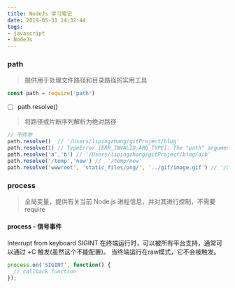 ```yaml
---
title: NodeJs 学习笔记
date: 2019-05-31 14:32:44
tags:
- javascript
- NodeJs
---
```

### path
> 提供用于处理文件路径和目录路径的实用工具

```javascript
const path = require('path')
```
- [ ] path.resolve()
> 将路径或片断序列解析为绝对路径
<!-- more -->

```javascript
// 不传参
path.resolve()  // '/Users/lipingzhang/gitProject/blog'
path.resolve(1) // TypeError [ERR_INVALID_ARG_TYPE]: The "path" argument must be of type string. Received type number
path.resolve('a','b') // '/Users/lipingzhang/gitProject/blog/a/b'
path.resolve('/temp','new') //  '/temp/new'
path.resolve('wwwroot', 'static_files/png/', '../gif/image.gif') // '/Users/lipingzhang/gitProject/blog/wwwroot/static_files/gif/image.gif'
```
### process
> 全局变量，提供有关当前 Node.js 进程信息，并对其进行控制，不需要 require
#### process - 信号事件
Interrupt from keyboard
SIGINT 在终端运行时，可以被所有平台支持，通常可以通过 <Ctrl>+C 触发(虽然这个不能配置)。 当终端运行在raw模式，它不会被触发。
```javascript
process.on('SIGINT', function() {
  // callback function
});
```
